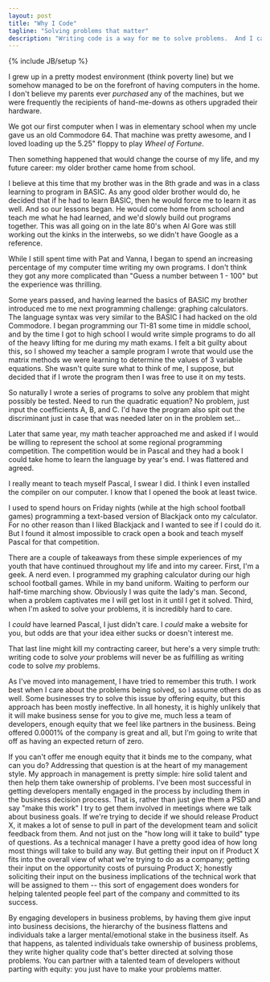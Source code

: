 ```yaml
---
layout: post
title: "Why I Code"
tagline: "Solving problems that matter"
description: "Writing code is a way for me to solve problems.  And I care more about my problems than yours."
---
```

{% include JB/setup %}

I grew up in a pretty modest environment (think poverty line) but we somehow managed to be on the forefront
of having computers in the home.  I don't believe my parents ever *purchased* any of the machines,
but we were frequently the recipients of hand-me-downs as others upgraded their hardware.

We got our first computer when I was in elementary school when my uncle gave us an old Commodore 64.  That machine was pretty awesome,
and I loved loading up the 5.25" floppy to play *Wheel of Fortune*.

Then something happened that would change the course of my life, and my future career: my older brother came home 
from school.

I believe at this time that my brother was in the 8th grade and was in a class learning to program in BASIC.
As any good older brother would do, he decided that if he had to learn BASIC, then he would force me to learn it as well.
And so our lessons began.  He would come home from school and teach me what he had learned, and we'd slowly build out programs
together.  This was all going on in the late 80's when Al Gore was still working out the kinks in the interwebs, so we didn't
have Google as a reference.

While I still spent time with Pat and Vanna, I began to spend an increasing percentage of my computer time writing my own programs.  I don't
think they got any more complicated than "Guess a number between 1 - 100" but the experience was thrilling.

Some years passed, and having learned the basics of BASIC my brother introduced me to me next programming challenge: graphing calculators.
The language syntax was very similar to the BASIC I had hacked on the old Commodore.  I began
programming our TI-81 some time in middle school, and by the time I got to high school I would write simple programs
to do all of the heavy lifting for me during my math exams.  I felt a bit guilty about this, so I showed my teacher a sample program
I wrote that would use the matrix methods we were learning to determine the values of 3 variable equations.  She
wasn't quite sure what to think of me, I suppose, but decided that if I wrote the program then I was free to use it on my tests.

So naturally I wrote a series of programs to solve any problem that might possibly be tested.  Need to run the quadratic equation?  No
problem, just input the coefficients A, B, and C.  I'd have the program also spit out the discriminant just in case that was needed later
on in the problem set...

Later that same year, my math teacher approached me and asked if I would be willing to represent the school at some
regional programming competition.  The competition would be in Pascal and they had a book I could take home to learn
the language by year's end.  I was flattered and agreed.

I really meant to teach myself Pascal, I swear I did.  I think I even installed the compiler on our computer.  I know that
I opened the book at least twice.

I used to spend hours on Friday nights (while at the high school football games) programming a text-based version of
Blackjack onto my calculator.  For no other reason than I liked Blackjack and I wanted to see if I could do it.
But I found it almost impossible to crack open a book and teach myself Pascal for that competition.

There are a couple of takeaways from these simple experiences of my youth that have continued throughout my life and 
into my career.  First, I'm a geek.  A nerd even.  I programmed my graphing calculator during our high school football
games.  While in my band uniform.  Waiting to perform our half-time marching show.  Obviously I was quite the lady's man.
Second, when a problem captivates me I will get lost in it until I get it solved.  Third, when I'm asked to solve your 
problems, it is incredibly hard to care.

I *could* have learned Pascal, I just didn't care.  I *could* make a website for you, but odds are that your idea either
sucks or doesn't interest me.

That last line might kill my contracting career, but here's a very simple truth: writing code to solve *your* problems will 
never be as fulfilling as writing code to solve *my* problems.

As I've moved into management, I have tried to remember this truth.  I work best when I care about the problems being
solved, so I assume others do as well.  Some businesses try to solve this issue by offering equity, but this approach
has been mostly ineffective.  In all honesty, it is highly unlikely that it will make business sense for you to give me,
much less a team of developers, enough equity that we feel like partners in the business.  Being offered 0.0001% of the company
is great and all, but I'm going to write that off as having an expected return of zero.

If you can't offer me enough equity that it binds me to the company, what can you do?  Addressing that question is at the
heart of my management style.  My approach in management is pretty simple: hire solid talent and then help them take ownership of problems.
I've been most successful in getting developers mentally engaged in the process by including them in the business decision process.
That is, rather than just give them a PSD and say "make this work" I try to get them involved in meetings where we talk about
business goals.  If we're trying to decide if we should release Product X, it makes a lot of sense to pull in part of the development
team and solicit feedback from them.  And not just on the "how long will it take to build" type of questions.  As a technical manager
I have a pretty good idea of how long most things will take to build any way.  But getting their input on if Product X fits into the
overall view of what we're trying to do as a company; getting their input on the opportunity costs of pursuing Product X; 
honestly soliciting their input on the business implications of the technical work that will be assigned to them -- this sort of engagement
does wonders for helping talented people feel part of the company and committed to its success.

By engaging developers in business problems, by having them give input into business decisions, the hierarchy of the
business flattens and individuals take a larger mental/emotional stake in the business itself.  As that happens, as talented
individuals take ownership of business problems, they write higher quality code that's better directed at solving those problems.
You can partner with a talented team of developers without parting with equity: you just have to make your problems matter.